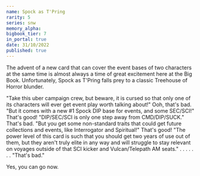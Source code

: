 ```yaml
---
name: Spock as T'Pring
rarity: 5
series: snw
memory_alpha:
bigbook_tier: 7
in_portal: true
date: 31/10/2022
published: true
---
```


The advent of a new card that can cover the event bases of two characters at the same time is almost always a time of great excitement here at the Big Book. Unfortunately, Spock as T'Pring falls prey to a classic Treehouse of Horror blunder. 

"Take this uber campaign crew, but beware, it is cursed so that only one of its characters will ever get event play worth talking about!" 
Ooh, that's bad. 
"But it comes with a new #1 Spock DIP base for events, and some SEC/SCI!" 
That's good! 
"DIP/SEC/SCI is only one step away from CMD/DIP/SUCK." 
That's bad. 
"But you get some non-standard traits that could get future collections and events, like Interrogator and Spiritual!" 
That's good! 
"The power level of this card is such that you should get two years of use out of them, but they aren't truly elite in any way and will struggle to stay relevant on voyages outside of that SCI kicker and Vulcan/Telepath AM seats." 
. . . . . . . 
"That's bad."

Yes, you can go now.
